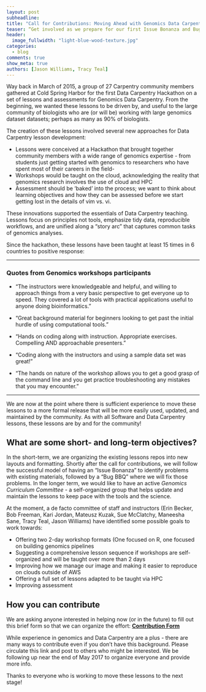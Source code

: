 ```yaml
---
layout: post
subheadline:
title: "Call for Contributions: Moving Ahead with Genomics Data Carpentry"
teaser: “Get involved as we prepare for our first Issue Bonanza and Bug BBQ on the Data Carpentry Genomics lessons” 
header:
  image_fullwidth: "light-blue-wood-texture.jpg"
categories:
  - blog
comments: true
show_meta: true
authors: [Jason Williams, Tracy Teal]
---
```


Way back in March of 2015, a group of 27 Carpentry community members gathered at Cold Spring Harbor for the first Data Carpentry Hackathon on a set of lessons and assessments for Genomics Data Carpentry. From the beginning, we wanted these lessons to be driven by, and useful to the large community of biologists who are (or will be) working with large genomics dataset datasets; perhaps as many as 90% of biologists. 

The creation of these lessons involved several new approaches for Data Carpentry lesson development:

- Lessons were conceived at a Hackathon that brought together community members with a wide range of genomics expertise - from students just getting started with genomics to researchers who have spent most of their careers in the field- 
- Workshops would be taught on the cloud, acknowledging the reality that genomics research involves the use of cloud and HPC
- Assessment should be ‘baked’ into the process; we want to think about learning objectives and how they can be assessed before we start getting lost in the details of vim vs. vi. 

These innovations supported the essentials of Data Carpentry teaching. Lessons focus on principles not tools, emphasize tidy data, reproducible workflows, and are unified along a “story arc” that captures common tasks of genomics analyses. 

Since the hackathon, these lessons have been taught at least 15 times in 6 countries to positive response:

---

### Quotes from Genomics workshops participants

- “The instructors were knowledgeable and helpful, and willing to approach things from a very basic perspective to get everyone up to speed. They covered a lot of tools with practical applications useful to anyone doing bioinformatics.”

- “Great background material for beginners looking to get past the initial hurdle of using computational tools.”

- “Hands on coding along with instruction. Appropriate exercises. Compelling AND approachable presenters.”

- “Coding along with the instructors and using a sample data set was great!”

- “The hands on nature of the workshop allows you to get a good grasp of the command line and you get practice troubleshooting any mistakes that you may encounter.”

---

We are now at the point where there is sufficient experience to move these lessons to a more formal release that will be more easily used, updated, and maintained by the community. As with all Software and Data Carpentry lessons, these lessons are by and for the community!

## What are some short- and long-term objectives?

In the short-term, we are organizing the existing lessons repos into new layouts and formatting. Shortly after the call for contributions, we will follow the successful model of having an “Issue Bonanza” to identify problems with existing materials, followed by a “Bug BBQ” where we will fix those problems. In the longer term, we would like to have an active *Genomics Curriculum Committee* - a self-organized group that helps update and maintain the lessons to keep pace with the tools and the science.

At the moment, a de facto committee of staff and instructors (Erin Becker, Bob Freeman, Kari Jordan, Mateusz Kuzak, Sue McClatchy, Maneesha Sane, Tracy Teal, Jason Williams) have identified some possible goals to work towards: 

- Offering two 2-day workshop formats (One focused on R, one focused on building genomics pipelines
- Suggesting a comprehensive lesson sequence if workshops are self-organized and will be taught over more than 2 days
- Improving how we manage our image and making it easier to reproduce on clouds outside of AWS
- Offering a full set of lessons adapted to be taught via HPC 
- Improving assessment


## How you can contribute

We are asking anyone interested in helping now (or in the future) to fill out this brief form so that we can organize the effort: **[Contribution Form](https://goo.gl/forms/nHH5JO3fF4bGf3nH3)**

While experience in genomics and Data Carpentry are a plus - there are many ways to contribute even if you don’t have this background. Please circulate this link and post to others who might be interested. We be following up near the end of May 2017 to organize everyone and provide more info. 

Thanks to everyone who is working to move these lessons to the next stage!